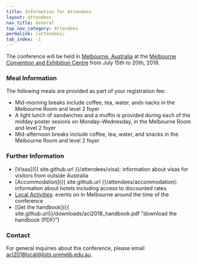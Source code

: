 ```yaml
---
title: Information for Attendees
layout: attendees
nav_title: General
top_nav_category: Attendees
permalink: /attendees/
tab_index: -1
---
```


The conference will be held in [Melbourne, Australia](https://www.melbourne.org/?utm_source=Microsite&utm_campaign=Computational%20Linguistics) at
the [Melbourne Convention and Exhibition Centre](http://mcec.com.au/) from July 15th to 20th, 2018.

### Meal Information

The following meals are provided as part of your registration fee:
* Mid-morning breaks include coffee, tea, water, ands nacks in the Melbourne Room and level 2 foyer
* A light lunch of sandwiches and a muffin is provided during each of the midday poster sesions on Monday–Wednesday, in the Melbourne Room and level 2 foyer
* Mid-afternoon breaks include coffee, tea, water, and snacks in the Melbourne Room and level 2 foyer


### Further Information

* [Visas]({{ site.github.url }}/attendees/visa): information about visas for visitors from outside Australia
* [Accommodation]({{ site.github.url }}/attendees/accommodation): information about hotels including access to discounted rates
* [Local Activities](https://whatson.melbourne.vic.gov.au/winter/Pages/default.aspx): events on in Melbourne around the time of the conference
* [Get the handbook]({{ site.github.url}}/downloads/acl2018_handbook.pdf "download the handbook (PDF)")

### Contact

For general inquiries about the conference, please email <acl2018local@lists.unimelb.edu.au>.
